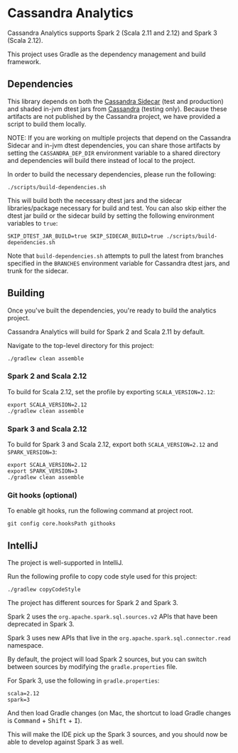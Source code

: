 <!--
#
# Licensed to the Apache Software Foundation (ASF) under one
# or more contributor license agreements.  See the NOTICE file
# distributed with this work for additional information
# regarding copyright ownership.  The ASF licenses this file
# to you under the Apache License, Version 2.0 (the
# "License"); you may not use this file except in compliance
# with the License.  You may obtain a copy of the License at
#
#     http://www.apache.org/licenses/LICENSE-2.0
#
# Unless required by applicable law or agreed to in writing, software
# distributed under the License is distributed on an "AS IS" BASIS,
# WITHOUT WARRANTIES OR CONDITIONS OF ANY KIND, either express or implied.
# See the License for the specific language governing permissions and
# limitations under the License.
#
-->

# Cassandra Analytics

Cassandra Analytics supports Spark 2 (Scala 2.11 and 2.12) and Spark 3 (Scala 2.12).

This project uses Gradle as the dependency management and build framework.

## Dependencies
This library depends on both the [Cassandra Sidecar](https://github.com/apache/cassandra-sidecar) (test and production)
and shaded in-jvm dtest jars from [Cassandra](https://github.com/apache/cassandra) (testing only).
Because these artifacts are not published by the Cassandra project, we have provided a script to build them locally.

NOTE: If you are working on multiple projects that depend on the Cassandra Sidecar and in-jvm dtest dependencies,
you can share those artifacts by setting the `CASSANDRA_DEP_DIR` environment variable to a shared directory
and dependencies will build there instead of local to the project.

In order to build the necessary dependencies, please run the following:

```shell
./scripts/build-dependencies.sh
```

This will build both the necessary dtest jars and the sidecar libraries/package necessary for build and test.
You can also skip either the dtest jar build or the sidecar build by setting the following 
environment variables to `true`:

```shell
SKIP_DTEST_JAR_BUILD=true SKIP_SIDECAR_BUILD=true ./scripts/build-dependencies.sh
```

Note that `build-dependencies.sh` attempts to pull the latest from branches specified in the `BRANCHES` environment
variable for Cassandra dtest jars, and trunk for the sidecar.

## Building

Once you've built the dependencies, you're ready to build the analytics project.

Cassandra Analytics will build for Spark 2 and Scala 2.11 by default.

Navigate to the top-level directory for this project:

```shell
./gradlew clean assemble
```

### Spark 2 and Scala 2.12

To build for Scala 2.12, set the profile by exporting `SCALA_VERSION=2.12`:

```shell
export SCALA_VERSION=2.12
./gradlew clean assemble
```

### Spark 3 and Scala 2.12

To build for Spark 3 and Scala 2.12, export both `SCALA_VERSION=2.12` and `SPARK_VERSION=3`:

```shell
export SCALA_VERSION=2.12
export SPARK_VERSION=3
./gradlew clean assemble
```

### Git hooks (optional)

To enable git hooks, run the following command at project root. 

```shell
git config core.hooksPath githooks
```

## IntelliJ

The project is well-supported in IntelliJ.

Run the following profile to copy code style used for this project:

```shell
./gradlew copyCodeStyle
```

The project has different sources for Spark 2 and Spark 3.

Spark 2 uses the `org.apache.spark.sql.sources.v2` APIs that have been deprecated in Spark 3.

Spark 3 uses new APIs that live in the `org.apache.spark.sql.connector.read` namespace.

By default, the project will load Spark 2 sources, but you can switch between sources by modifying the `gradle.properties` file.

For Spark 3, use the following in `gradle.properties`:

```properties
scala=2.12
spark=3
```

And then load Gradle changes (on Mac, the shortcut to load Gradle changes is <kbd>Command</kbd> + <kbd>Shift</kbd> + <kbd>I</kbd>).

This will make the IDE pick up the Spark 3 sources, and you should now be able to develop against Spark 3 as well.
